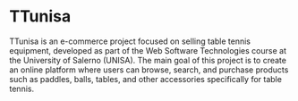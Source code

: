 # TTunisa
TTunisa is an e-commerce project focused on selling table tennis equipment, developed as part of the Web Software Technologies course at the University of Salerno (UNISA). 
The main goal of this project is to create an online platform where users can browse, search, and purchase products such as paddles, balls, tables, and other accessories specifically for table tennis.
